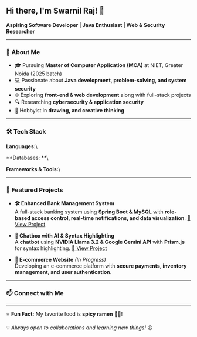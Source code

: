 ## Hi there, I'm Swarnil Raj! 👋

**Aspiring Software Developer | Java Enthusiast | Web & Security Researcher**

---

### 🚀 About Me

- 🎓 Pursuing **Master of Computer Application (MCA)** at NIET, Greater Noida (2025 batch)
- 💻 Passionate about **Java development, problem-solving, and system security**
- 🌐 Exploring **front-end & web development** along with full-stack projects
- 🔍 Researching **cybersecurity & application security**
- 🎨 Hobbyist in **drawing, and creative thinking**

---

### 🛠 Tech Stack

**Languages:**\




**Databases: **\


**Frameworks & Tools:**\




---

### 🌟 Featured Projects

- **🛠 Enhanced Bank Management System**\
  A full-stack banking system using **Spring Boot & MySQL** with **role-based access control, real-time notifications, and data visualization**.
  [🔗 View Project](https://github.com/yourgithub/Enhanced-Bank-Management)

- **💬 Chatbox with AI & Syntax Highlighting**\
  A **chatbot** using **NVIDIA Llama 3.2 & Google Gemini API** with **Prism.js** for syntax highlighting.
  [🔗 View Project](https://github.com/yourgithub/Chatbox-AI)

- **🛒 E-commerce Website** *(In Progress)*\
  Developing an e-commerce platform with **secure payments, inventory management, and user authentication**.

---

### 📫 Connect with Me





---

⭐ **Fun Fact:** My favorite food is **spicy ramen** 🍜🔥!

💡 *Always open to collaborations and learning new things!* 😃


